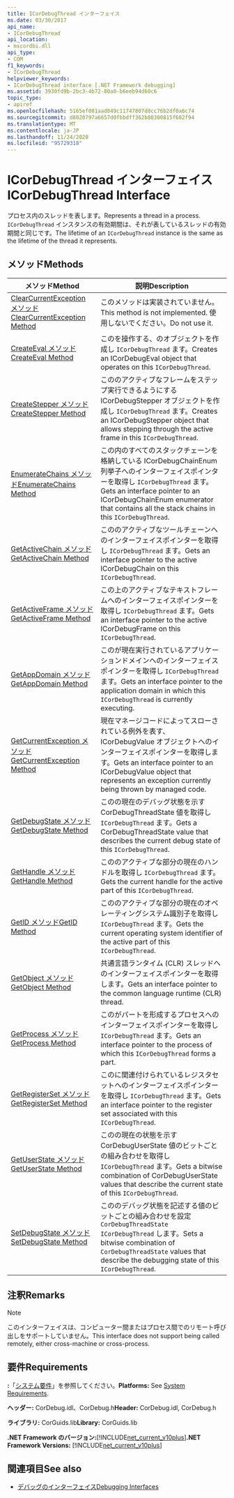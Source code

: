 ```yaml
---
title: ICorDebugThread インターフェイス
ms.date: 03/30/2017
api_name:
- ICorDebugThread
api_location:
- mscordbi.dll
api_type:
- COM
f1_keywords:
- ICorDebugThread
helpviewer_keywords:
- ICorDebugThread interface [.NET Framework debugging]
ms.assetid: 3930fd9b-2bc3-4b72-80a0-b6eeb94d60c6
topic_type:
- apiref
ms.openlocfilehash: 5165ef081aad849c11747807d8cc76b2df0a6c74
ms.sourcegitcommit: d8020797a6657d0fbbdff362b80300815f682f94
ms.translationtype: MT
ms.contentlocale: ja-JP
ms.lasthandoff: 11/24/2020
ms.locfileid: "95729318"
---
```

# <a name="icordebugthread-interface"></a><span data-ttu-id="161d0-102">ICorDebugThread インターフェイス</span><span class="sxs-lookup"><span data-stu-id="161d0-102">ICorDebugThread Interface</span></span>

<span data-ttu-id="161d0-103">プロセス内のスレッドを表します。</span><span class="sxs-lookup"><span data-stu-id="161d0-103">Represents a thread in a process.</span></span> <span data-ttu-id="161d0-104">`ICorDebugThread` インスタンスの有効期間は、それが表しているスレッドの有効期間と同じです。</span><span class="sxs-lookup"><span data-stu-id="161d0-104">The lifetime of an `ICorDebugThread` instance is the same as the lifetime of the thread it represents.</span></span>  
  
## <a name="methods"></a><span data-ttu-id="161d0-105">メソッド</span><span class="sxs-lookup"><span data-stu-id="161d0-105">Methods</span></span>  
  
|<span data-ttu-id="161d0-106">メソッド</span><span class="sxs-lookup"><span data-stu-id="161d0-106">Method</span></span>|<span data-ttu-id="161d0-107">説明</span><span class="sxs-lookup"><span data-stu-id="161d0-107">Description</span></span>|  
|------------|-----------------|  
|[<span data-ttu-id="161d0-108">ClearCurrentException メソッド</span><span class="sxs-lookup"><span data-stu-id="161d0-108">ClearCurrentException Method</span></span>](icordebugthread-clearcurrentexception-method.md)|<span data-ttu-id="161d0-109">このメソッドは実装されていません。</span><span class="sxs-lookup"><span data-stu-id="161d0-109">This method is not implemented.</span></span> <span data-ttu-id="161d0-110">使用しないでください。</span><span class="sxs-lookup"><span data-stu-id="161d0-110">Do not use it.</span></span>|  
|[<span data-ttu-id="161d0-111">CreateEval メソッド</span><span class="sxs-lookup"><span data-stu-id="161d0-111">CreateEval Method</span></span>](icordebugthread-createeval-method.md)|<span data-ttu-id="161d0-112">このを操作する、のオブジェクトを作成し `ICorDebugThread` ます。</span><span class="sxs-lookup"><span data-stu-id="161d0-112">Creates an ICorDebugEval object that operates on this `ICorDebugThread`.</span></span>|  
|[<span data-ttu-id="161d0-113">CreateStepper メソッド</span><span class="sxs-lookup"><span data-stu-id="161d0-113">CreateStepper Method</span></span>](icordebugthread-createstepper-method.md)|<span data-ttu-id="161d0-114">こののアクティブなフレームをステップ実行できるようにする ICorDebugStepper オブジェクトを作成し `ICorDebugThread` ます。</span><span class="sxs-lookup"><span data-stu-id="161d0-114">Creates an ICorDebugStepper object that allows stepping through the active frame in this `ICorDebugThread`.</span></span>|  
|[<span data-ttu-id="161d0-115">EnumerateChains メソッド</span><span class="sxs-lookup"><span data-stu-id="161d0-115">EnumerateChains Method</span></span>](icordebugthread-enumeratechains-method.md)|<span data-ttu-id="161d0-116">この内のすべてのスタックチェーンを格納している ICorDebugChainEnum 列挙子へのインターフェイスポインターを取得し `ICorDebugThread` ます。</span><span class="sxs-lookup"><span data-stu-id="161d0-116">Gets an interface pointer to an ICorDebugChainEnum enumerator that contains all the stack chains in this `ICorDebugThread`.</span></span>|  
|[<span data-ttu-id="161d0-117">GetActiveChain メソッド</span><span class="sxs-lookup"><span data-stu-id="161d0-117">GetActiveChain Method</span></span>](icordebugthread-getactivechain-method.md)|<span data-ttu-id="161d0-118">こののアクティブなツールチェーンへのインターフェイスポインターを取得し `ICorDebugThread` ます。</span><span class="sxs-lookup"><span data-stu-id="161d0-118">Gets an interface pointer to the active ICorDebugChain on this `ICorDebugThread`.</span></span>|  
|[<span data-ttu-id="161d0-119">GetActiveFrame メソッド</span><span class="sxs-lookup"><span data-stu-id="161d0-119">GetActiveFrame Method</span></span>](icordebugthread-getactiveframe-method.md)|<span data-ttu-id="161d0-120">この上のアクティブなテキストフレームへのインターフェイスポインターを取得し `ICorDebugThread` ます。</span><span class="sxs-lookup"><span data-stu-id="161d0-120">Gets an interface pointer to the active ICorDebugFrame on this `ICorDebugThread`.</span></span>|  
|[<span data-ttu-id="161d0-121">GetAppDomain メソッド</span><span class="sxs-lookup"><span data-stu-id="161d0-121">GetAppDomain Method</span></span>](icordebugthread-getappdomain-method.md)|<span data-ttu-id="161d0-122">このが現在実行されているアプリケーションドメインへのインターフェイスポインターを取得し `ICorDebugThread` ます。</span><span class="sxs-lookup"><span data-stu-id="161d0-122">Gets an interface pointer to the application domain in which this `ICorDebugThread` is currently executing.</span></span>|  
|[<span data-ttu-id="161d0-123">GetCurrentException メソッド</span><span class="sxs-lookup"><span data-stu-id="161d0-123">GetCurrentException Method</span></span>](icordebugthread-getcurrentexception-method.md)|<span data-ttu-id="161d0-124">現在マネージコードによってスローされている例外を表す、ICorDebugValue オブジェクトへのインターフェイスポインターを取得します。</span><span class="sxs-lookup"><span data-stu-id="161d0-124">Gets an interface pointer to an ICorDebugValue object that represents an exception currently being thrown by managed code.</span></span>|  
|[<span data-ttu-id="161d0-125">GetDebugState メソッド</span><span class="sxs-lookup"><span data-stu-id="161d0-125">GetDebugState Method</span></span>](icordebugthread-getdebugstate-method.md)|<span data-ttu-id="161d0-126">このの現在のデバッグ状態を示す CorDebugThreadState 値を取得し `ICorDebugThread` ます。</span><span class="sxs-lookup"><span data-stu-id="161d0-126">Gets a CorDebugThreadState value that describes the current debug state of this `ICorDebugThread`.</span></span>|  
|[<span data-ttu-id="161d0-127">GetHandle メソッド</span><span class="sxs-lookup"><span data-stu-id="161d0-127">GetHandle Method</span></span>](icordebugthread-gethandle-method.md)|<span data-ttu-id="161d0-128">こののアクティブな部分の現在のハンドルを取得し `ICorDebugThread` ます。</span><span class="sxs-lookup"><span data-stu-id="161d0-128">Gets the current handle for the active part of this `ICorDebugThread`.</span></span>|  
|[<span data-ttu-id="161d0-129">GetID メソッド</span><span class="sxs-lookup"><span data-stu-id="161d0-129">GetID Method</span></span>](icordebugthread-getid-method.md)|<span data-ttu-id="161d0-130">こののアクティブな部分の現在のオペレーティングシステム識別子を取得し `ICorDebugThread` ます。</span><span class="sxs-lookup"><span data-stu-id="161d0-130">Gets the current operating system identifier of the active part of this `ICorDebugThread`.</span></span>|  
|[<span data-ttu-id="161d0-131">GetObject メソッド</span><span class="sxs-lookup"><span data-stu-id="161d0-131">GetObject Method</span></span>](icordebugthread-getobject-method.md)|<span data-ttu-id="161d0-132">共通言語ランタイム (CLR) スレッドへのインターフェイスポインターを取得します。</span><span class="sxs-lookup"><span data-stu-id="161d0-132">Gets an interface pointer to the common language runtime (CLR) thread.</span></span>|  
|[<span data-ttu-id="161d0-133">GetProcess メソッド</span><span class="sxs-lookup"><span data-stu-id="161d0-133">GetProcess Method</span></span>](icordebugthread-getprocess-method.md)|<span data-ttu-id="161d0-134">このがパートを形成するプロセスへのインターフェイスポインターを取得し `ICorDebugThread` ます。</span><span class="sxs-lookup"><span data-stu-id="161d0-134">Gets an interface pointer to the process of which this `ICorDebugThread` forms a part.</span></span>|  
|[<span data-ttu-id="161d0-135">GetRegisterSet メソッド</span><span class="sxs-lookup"><span data-stu-id="161d0-135">GetRegisterSet Method</span></span>](icordebugthread-getregisterset-method.md)|<span data-ttu-id="161d0-136">このに関連付けられているレジスタセットへのインターフェイスポインターを取得し `ICorDebugThread` ます。</span><span class="sxs-lookup"><span data-stu-id="161d0-136">Gets an interface pointer to the register set associated with this `ICorDebugThread`.</span></span>|  
|[<span data-ttu-id="161d0-137">GetUserState メソッド</span><span class="sxs-lookup"><span data-stu-id="161d0-137">GetUserState Method</span></span>](icordebugthread-getuserstate-method.md)|<span data-ttu-id="161d0-138">このの現在の状態を示す CorDebugUserState 値のビットごとの組み合わせを取得し `ICorDebugThread` ます。</span><span class="sxs-lookup"><span data-stu-id="161d0-138">Gets a bitwise combination of CorDebugUserState values that describe the current state of this `ICorDebugThread`.</span></span>|  
|[<span data-ttu-id="161d0-139">SetDebugState メソッド</span><span class="sxs-lookup"><span data-stu-id="161d0-139">SetDebugState Method</span></span>](icordebugthread-setdebugstate-method.md)|<span data-ttu-id="161d0-140">こののデバッグ状態を記述する値のビットごとの組み合わせを設定 `CorDebugThreadState` `ICorDebugThread` します。</span><span class="sxs-lookup"><span data-stu-id="161d0-140">Sets a bitwise combination of `CorDebugThreadState` values that describe the debugging state of this `ICorDebugThread`.</span></span>|  
  
## <a name="remarks"></a><span data-ttu-id="161d0-141">注釈</span><span class="sxs-lookup"><span data-stu-id="161d0-141">Remarks</span></span>  
  
> [!NOTE]
> <span data-ttu-id="161d0-142">このインターフェイスは、コンピューター間またはプロセス間でのリモート呼び出しをサポートしていません。</span><span class="sxs-lookup"><span data-stu-id="161d0-142">This interface does not support being called remotely, either cross-machine or cross-process.</span></span>  
  
## <a name="requirements"></a><span data-ttu-id="161d0-143">要件</span><span class="sxs-lookup"><span data-stu-id="161d0-143">Requirements</span></span>  

 <span data-ttu-id="161d0-144">**:**「[システム要件](../../get-started/system-requirements.md)」を参照してください。</span><span class="sxs-lookup"><span data-stu-id="161d0-144">**Platforms:** See [System Requirements](../../get-started/system-requirements.md).</span></span>  
  
 <span data-ttu-id="161d0-145">**ヘッダー:** CorDebug.idl、CorDebug.h</span><span class="sxs-lookup"><span data-stu-id="161d0-145">**Header:** CorDebug.idl, CorDebug.h</span></span>  
  
 <span data-ttu-id="161d0-146">**ライブラリ:** CorGuids.lib</span><span class="sxs-lookup"><span data-stu-id="161d0-146">**Library:** CorGuids.lib</span></span>  
  
 <span data-ttu-id="161d0-147">**.NET Framework のバージョン:**[!INCLUDE[net_current_v10plus](../../../../includes/net-current-v10plus-md.md)]</span><span class="sxs-lookup"><span data-stu-id="161d0-147">**.NET Framework Versions:** [!INCLUDE[net_current_v10plus](../../../../includes/net-current-v10plus-md.md)]</span></span>  
  
## <a name="see-also"></a><span data-ttu-id="161d0-148">関連項目</span><span class="sxs-lookup"><span data-stu-id="161d0-148">See also</span></span>

- [<span data-ttu-id="161d0-149">デバッグのインターフェイス</span><span class="sxs-lookup"><span data-stu-id="161d0-149">Debugging Interfaces</span></span>](debugging-interfaces.md)
